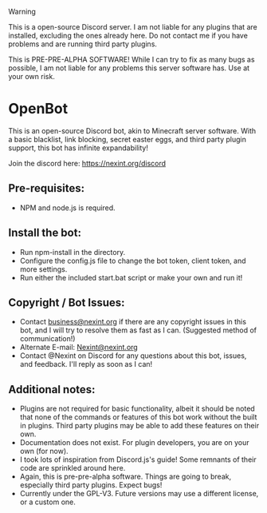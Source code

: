 > [!WARNING]
> This is a open-source Discord server. I am not liable for any plugins that are installed, excluding the ones already here. Do not contact me if you have problems and are running third party plugins.
>
> This is PRE-PRE-ALPHA SOFTWARE! While I can try to fix as many bugs as possible, I am not liable for any problems this server software has. Use at your own risk.

# OpenBot

This is an open-source Discord bot, akin to Minecraft server software. With a basic blacklist, link blocking, secret easter eggs, and third party plugin support, this bot has infinite expandability!

Join the discord here: https://nexint.org/discord

## Pre-requisites:
- NPM and node.js is required.

## Install the bot:
- Run npm-install in the directory.
- Configure the config.js file to change the bot token, client token, and more settings.
- Run either the included start.bat script or make your own and run it!

## Copyright / Bot Issues:
- Contact business@nexint.org if there are any copyright issues in this bot, and I will try to resolve them as fast as I can. (Suggested method of communication!)
- Alternate E-mail: Nexint@nexint.org
- Contact @Nexint on Discord for any questions about this bot, issues, and feedback. I'll reply as soon as I can!

## Additional notes:
- Plugins are not required for basic functionality, albeit it should be noted that none of the commands or features of this bot work without the built in plugins. Third party plugins may be able to add these features on their own.
- Documentation does not exist. For plugin developers, you are on your own (for now).
- I took lots of inspiration from Discord.js's guide! Some remnants of their code are sprinkled around here.
- Again, this is pre-pre-alpha software. Things are going to break, especially third party plugins. Expect bugs!
- Currently under the GPL-V3. Future versions may use a different license, or a custom one.
